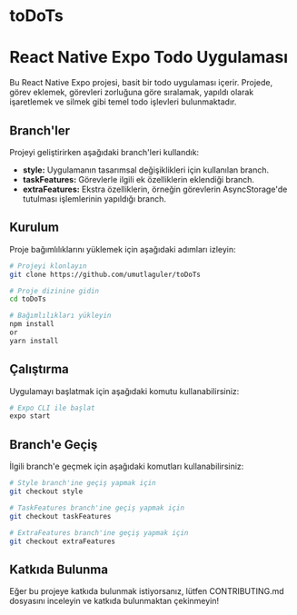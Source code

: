 # toDoTs
# React Native Expo Todo Uygulaması

Bu React Native Expo projesi, basit bir todo uygulaması içerir. Projede, görev eklemek, görevleri zorluğuna göre sıralamak, yapıldı olarak işaretlemek ve silmek gibi temel todo işlevleri bulunmaktadır.

## Branch'ler

Projeyi geliştirirken aşağıdaki branch'leri kullandık:

- **style:** Uygulamanın tasarımsal değişiklikleri için kullanılan branch.
- **taskFeatures:** Görevlerle ilgili ek özelliklerin eklendiği branch.
- **extraFeatures:** Ekstra özelliklerin, örneğin görevlerin AsyncStorage'de tutulması işlemlerinin yapıldığı branch.

## Kurulum

Proje bağımlılıklarını yüklemek için aşağıdaki adımları izleyin:

```bash
# Projeyi klonlayın
git clone https://github.com/umutlaguler/toDoTs

# Proje dizinine gidin
cd toDoTs

# Bağımlılıkları yükleyin
npm install
or
yarn install
```
## Çalıştırma

Uygulamayı başlatmak için aşağıdaki komutu kullanabilirsiniz:
```bash
# Expo CLI ile başlat
expo start

```
## Branch'e Geçiş

İlgili branch'e geçmek için aşağıdaki komutları kullanabilirsiniz:
```bash
# Style branch'ine geçiş yapmak için
git checkout style

# TaskFeatures branch'ine geçiş yapmak için
git checkout taskFeatures

# ExtraFeatures branch'ine geçiş yapmak için
git checkout extraFeatures
```
## Katkıda Bulunma

Eğer bu projeye katkıda bulunmak istiyorsanız, lütfen CONTRIBUTING.md dosyasını inceleyin ve katkıda bulunmaktan çekinmeyin!
